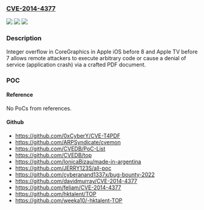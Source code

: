 ### [CVE-2014-4377](https://cve.mitre.org/cgi-bin/cvename.cgi?name=CVE-2014-4377)
![](https://img.shields.io/static/v1?label=Product&message=n%2Fa&color=blue)
![](https://img.shields.io/static/v1?label=Version&message=n%2Fa&color=blue)
![](https://img.shields.io/static/v1?label=Vulnerability&message=n%2Fa&color=brighgreen)

### Description

Integer overflow in CoreGraphics in Apple iOS before 8 and Apple TV before 7 allows remote attackers to execute arbitrary code or cause a denial of service (application crash) via a crafted PDF document.

### POC

#### Reference
No PoCs from references.

#### Github
- https://github.com/0xCyberY/CVE-T4PDF
- https://github.com/ARPSyndicate/cvemon
- https://github.com/CVEDB/PoC-List
- https://github.com/CVEDB/top
- https://github.com/IonicaBizau/made-in-argentina
- https://github.com/JERRY123S/all-poc
- https://github.com/cyberanand1337x/bug-bounty-2022
- https://github.com/davidmurray/CVE-2014-4377
- https://github.com/feliam/CVE-2014-4377
- https://github.com/hktalent/TOP
- https://github.com/weeka10/-hktalent-TOP

